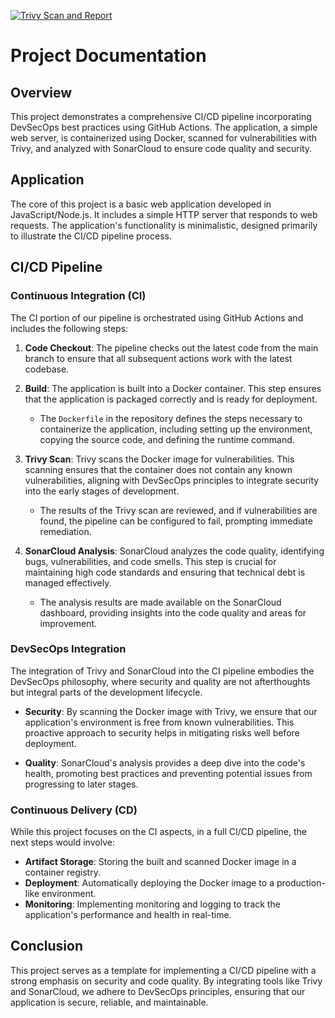 [![Trivy Scan and Report](https://github.com/EzioDEVio/cicd-pipeline-demo/actions/workflows/trivy-repo.yml/badge.svg)](https://github.com/EzioDEVio/cicd-pipeline-demo/actions/workflows/trivy-repo.yml)

# Project Documentation

## Overview

This project demonstrates a comprehensive CI/CD pipeline incorporating DevSecOps best practices using GitHub Actions. The application, a simple web server, is containerized using Docker, scanned for vulnerabilities with Trivy, and analyzed with SonarCloud to ensure code quality and security.

## Application

The core of this project is a basic web application developed in JavaScript/Node.js. It includes a simple HTTP server that responds to web requests. The application's functionality is minimalistic, designed primarily to illustrate the CI/CD pipeline process.

## CI/CD Pipeline

### Continuous Integration (CI)

The CI portion of our pipeline is orchestrated using GitHub Actions and includes the following steps:

1. **Code Checkout**: The pipeline checks out the latest code from the main branch to ensure that all subsequent actions work with the latest codebase.

2. **Build**: The application is built into a Docker container. This step ensures that the application is packaged correctly and is ready for deployment.

   - The `Dockerfile` in the repository defines the steps necessary to containerize the application, including setting up the environment, copying the source code, and defining the runtime command.

3. **Trivy Scan**: Trivy scans the Docker image for vulnerabilities. This scanning ensures that the container does not contain any known vulnerabilities, aligning with DevSecOps principles to integrate security into the early stages of development.

   - The results of the Trivy scan are reviewed, and if vulnerabilities are found, the pipeline can be configured to fail, prompting immediate remediation.

4. **SonarCloud Analysis**: SonarCloud analyzes the code quality, identifying bugs, vulnerabilities, and code smells. This step is crucial for maintaining high code standards and ensuring that technical debt is managed effectively.

   - The analysis results are made available on the SonarCloud dashboard, providing insights into the code quality and areas for improvement.

### DevSecOps Integration

The integration of Trivy and SonarCloud into the CI pipeline embodies the DevSecOps philosophy, where security and quality are not afterthoughts but integral parts of the development lifecycle.

- **Security**: By scanning the Docker image with Trivy, we ensure that our application's environment is free from known vulnerabilities. This proactive approach to security helps in mitigating risks well before deployment.

- **Quality**: SonarCloud's analysis provides a deep dive into the code's health, promoting best practices and preventing potential issues from progressing to later stages.

### Continuous Delivery (CD)

While this project focuses on the CI aspects, in a full CI/CD pipeline, the next steps would involve:

- **Artifact Storage**: Storing the built and scanned Docker image in a container registry.
- **Deployment**: Automatically deploying the Docker image to a production-like environment.
- **Monitoring**: Implementing monitoring and logging to track the application's performance and health in real-time.

## Conclusion

This project serves as a template for implementing a CI/CD pipeline with a strong emphasis on security and code quality. By integrating tools like Trivy and SonarCloud, we adhere to DevSecOps principles, ensuring that our application is secure, reliable, and maintainable.
